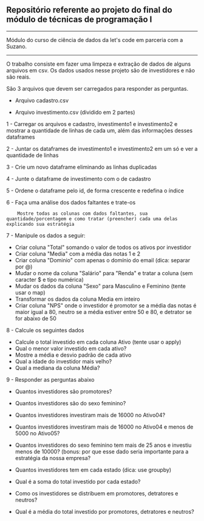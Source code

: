 ## Repositório referente ao projeto do final do módulo de técnicas de programação I 
___

 Módulo do curso de ciência de dados da let's code em parceria com a Suzano.
___

O trabalho consiste em fazer uma limpeza e extração de dados de alguns arquivos em csv. Os dados usados nesse projeto são de investidores e não são reais.

São 3 arquivos que devem ser carregados para responder as perguntas.

- Arquivo cadastro.csv

- Arquivo investimento.csv (dividido em 2 partes)

1 - Carregar os arquivos e cadastro, investimento1 e investimento2 e mostrar a quantidade de linhas de cada um, além das informações desses dataframes

2 - Juntar os dataframes de investimento1 e investimento2 em um só e ver a quantidade de linhas

3 - Crie um novo dataframe eliminando as linhas duplicadas

4 - Junte o dataframe de investimento com o de cadastro

5 - Ordene o dataframe pelo id, de forma crescente e redefina o índice

6 - Faça uma análise dos dados faltantes e trate-os

        Mostre todas as colunas com dados faltantes, sua quantidade/porcentagem e como tratar (preencher) cada uma delas explicando sua estratégia

7 - Manipule os dados a seguir:
- Criar coluna "Total" somando o valor de todos os ativos por investidor
- Criar coluna "Media" com a média das notas 1 e 2
- Criar coluna "Dominio" com apenas o domínio do email (dica: separar por @)
- Mudar o nome da coluna "Salário" para "Renda" e tratar a coluna (sem caracter $ e tipo numérica)
- Mudar os dados da coluna "Sexo" para Masculino e Feminino (tente usar o map)
- Transformar os dados da coluna Media em inteiro
- Criar coluna "NPS" onde o investidor é promotor se a média das notas é maior igual a 80, neutro se a média estiver entre 50 e 80, e detrator se for abaixo de 50

8 - Calcule os seguintes dados

- Calcule o total investido em cada coluna Ativo (tente usar o apply)
- Qual o menor valor investido em cada ativo?
- Mostre a média e desvio padrão de cada ativo
- Qual a idade do investidor mais velho?
- Qual a mediana da coluna Média?

9 - Responder as perguntas abaixo

- Quantos investidores são promotores?
- Quantos investidores são do sexo feminino?
- Quantos investidores investiram mais de 16000 no Ativo04?
- Quantos investidores investiram mais de 16000 no Ativo04 e menos de 5000 no Ativo05?
- Quantos investidores do sexo feminino tem mais de 25 anos e investiu menos de 10000? (bonus: por que esse dado seria importante para a estratégia da nossa empresa?

- Quantos investidores tem em cada estado (dica: use groupby)
- Qual é a soma do total investido por cada estado?
- Como os investidores se distribuem em promotores, detratores e neutros?
- Qual é a média do total investido por promotores, detratores e neutros?
